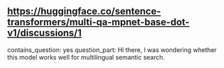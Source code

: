 ## https://huggingface.co/sentence-transformers/multi-qa-mpnet-base-dot-v1/discussions/1

contains_question: yes
question_part: Hi there, I was wondering whether this model works well for multilingual semantic search.
